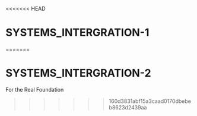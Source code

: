 <<<<<<< HEAD
# SYSTEMS_INTERGRATION-1
=======
# SYSTEMS_INTERGRATION-2
For the Real Foundation
>>>>>>> 160d3831abf15a3caad0170dbebeb8623d2439aa
